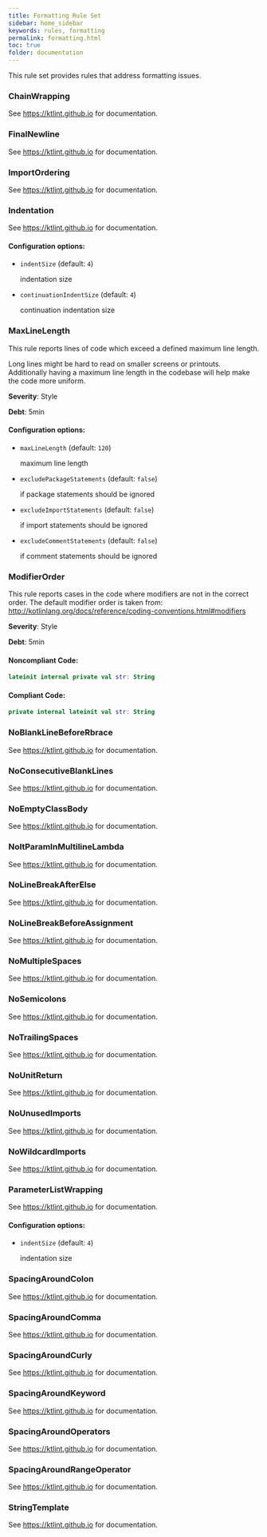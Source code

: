 ```yaml
---
title: Formatting Rule Set
sidebar: home_sidebar
keywords: rules, formatting
permalink: formatting.html
toc: true
folder: documentation
---
```

This rule set provides rules that address formatting issues.

### ChainWrapping

See https://ktlint.github.io for documentation.

### FinalNewline

See https://ktlint.github.io for documentation.

### ImportOrdering

See https://ktlint.github.io for documentation.

### Indentation

See https://ktlint.github.io for documentation.

#### Configuration options:

* `indentSize` (default: `4`)

   indentation size

* `continuationIndentSize` (default: `4`)

   continuation indentation size

### MaxLineLength

This rule reports lines of code which exceed a defined maximum line length.

Long lines might be hard to read on smaller screens or printouts. Additionally having a maximum line length
in the codebase will help make the code more uniform.

**Severity**: Style

**Debt**: 5min

#### Configuration options:

* `maxLineLength` (default: `120`)

   maximum line length

* `excludePackageStatements` (default: `false`)

   if package statements should be ignored

* `excludeImportStatements` (default: `false`)

   if import statements should be ignored

* `excludeCommentStatements` (default: `false`)

   if comment statements should be ignored

### ModifierOrder

This rule reports cases in the code where modifiers are not in the correct order. The default modifier order is
taken from: http://kotlinlang.org/docs/reference/coding-conventions.html#modifiers

**Severity**: Style

**Debt**: 5min

#### Noncompliant Code:

```kotlin
lateinit internal private val str: String
```

#### Compliant Code:

```kotlin
private internal lateinit val str: String
```

### NoBlankLineBeforeRbrace

See https://ktlint.github.io for documentation.

### NoConsecutiveBlankLines

See https://ktlint.github.io for documentation.

### NoEmptyClassBody

See https://ktlint.github.io for documentation.

### NoItParamInMultilineLambda

See https://ktlint.github.io for documentation.

### NoLineBreakAfterElse

See https://ktlint.github.io for documentation.

### NoLineBreakBeforeAssignment

See https://ktlint.github.io for documentation.

### NoMultipleSpaces

See https://ktlint.github.io for documentation.

### NoSemicolons

See https://ktlint.github.io for documentation.

### NoTrailingSpaces

See https://ktlint.github.io for documentation.

### NoUnitReturn

See https://ktlint.github.io for documentation.

### NoUnusedImports

See https://ktlint.github.io for documentation.

### NoWildcardImports

See https://ktlint.github.io for documentation.

### ParameterListWrapping

See https://ktlint.github.io for documentation.

#### Configuration options:

* `indentSize` (default: `4`)

   indentation size

### SpacingAroundColon

See https://ktlint.github.io for documentation.

### SpacingAroundComma

See https://ktlint.github.io for documentation.

### SpacingAroundCurly

See https://ktlint.github.io for documentation.

### SpacingAroundKeyword

See https://ktlint.github.io for documentation.

### SpacingAroundOperators

See https://ktlint.github.io for documentation.

### SpacingAroundRangeOperator

See https://ktlint.github.io for documentation.

### StringTemplate

See https://ktlint.github.io for documentation.
